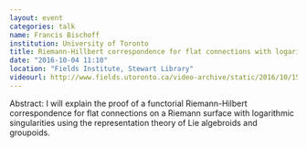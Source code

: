 ```yaml
---
layout: event
categories: talk
name: Francis Bischoff
institution: University of Toronto
title: Riemann-Hillbert correspondence for flat connections with logarithmic singularities
date: "2016-10-04 11:10"
location: "Fields Institute, Stewart Library"
videourl: http://www.fields.utoronto.ca/video-archive/static/2016/10/1511-16156/mergedvideo.ogv
---
```

Abstract: I will explain the proof of a functorial Riemann-Hilbert correspondence for flat connections on a Riemann surface with logarithmic singularities using the representation theory of Lie algebroids and groupoids.

